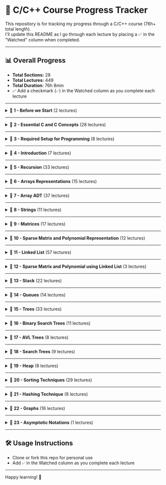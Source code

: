 # 📘 C/C++ Course Progress Tracker

This repository is for tracking my progress through a C/C++ course (76h+ total length).  
I'll update this README as I go through each lecture by placing a ✅ in the "Watched" column when completed.

---

## 📊 Overall Progress

- **Total Sections:** 28  
- **Total Lectures:** 449  
- **Total Duration:** 76h 8min  
- ✅ Add a checkmark (`✅`) in the Watched column as you complete each lecture

---




<details>
<summary>📂 <strong>1 - Before we Start</strong> (2 lectures)</summary>

| Lecture | Duration | Watched |
|--------|----------|---------|
| 1 - Instructors Note | -- | ✅ |
| 2 - Introduction | -- |✅ |
</details>

---

<details>
<summary>📂 <strong>2 - Essential C and C Concepts</strong> (28 lectures)</summary>

| Lecture | Duration | Watched |
|--------|----------|---------|
| 3 - Arrays Basics | -- | |
| 4 - Practice Arrays Basics | -- | |
| 5 - Structures | -- | |
| 6 - Practice Structures | -- | |
| 7 - Pointers | -- | |
| 8 - Practice Pointers | -- | |
| 9 - Reference in C | -- | |
| 10 - Practice Reference | -- | |
| 11 - Pointer to Structure | -- | |
| 12 - Practice Pointer to Structure | -- | |
| 13 - Functions | -- | |
| 14 - Practice Functions | -- | |
| 15 - Parameter Passing Methods | -- | |
| 16 - Practice Parameter Passing Methods | -- | |
| 17 - Array as Parameter | -- | |
| 18 - Practice Array as Parameter | -- | |
| 19 - Structure as Parameter | -- | |
| 20 - Practice Structure as Parameter | -- | |
| 21 - Structures and Functions Must Watch | -- | |
| 22 - Converting a C program to a C class Must Watch | -- | |
| 23 - Practice Monolithic Program | -- | |
| 24 - Practice Modular Program | -- | |
| 25 - Practice Structure and Functions | -- | |
| 26 - Practice ObjectOriented Program | -- | |
| 27 - C Class and Constructor | -- | |
| 28 - Practice C Class | -- | |
| 29 - Template classes | -- | |
| 30 - Practice Template Class | -- | |
</details>

---

<details>
<summary>📂 <strong>3 - Required Setup for Programming</strong> (8 lectures)</summary>

| Lecture | Duration | Watched |
|--------|----------|---------|
| 31 - Online C and C compiler | -- | |
| 32 - Setup CodeBlocks and Settings | -- | |
| 33 - Setup DevC and Settings | -- | |
| 34 - Debugging using DevC | -- | |
| 35 - Debugging using CodeBlocks | -- | |
| 36 - Setup Visual Studio | -- | |
| 37 - Debugging using Visual Studio | -- | |
| 38 - Setup Xcode | -- | |
</details>

---

<details>
<summary>📂 <strong>4 - Introduction</strong> (7 lectures)</summary>

| Lecture | Duration | Watched |
|--------|----------|---------|
| 39 - Introduction | -- | |
| 40 - Stack vs Heap Memory | -- | |
| 41 - Stack vs Heap Continued | -- | |
| 42 - Physical vs Logical Data Structures | -- | |
| 43 - ADT | -- | |
| 44 - Time and Space Complexity | -- | |
| 45 - Time and Space Complexity from Code | -- | |
</details>

---

<details>
<summary>📂 <strong>5 - Recursion</strong> (33 lectures)</summary>

| Lecture | Duration | Watched |
|--------|----------|---------|
| 46 - How Recursion Works Tracing | -- | |
| 47 - Generalising Recursion | -- | |
| 48 - How Recursion uses Stack | -- | |
| 49 - Recurrence Relation Time Complexity of Recursion | -- | |
| 50 - Lets Code Recursion | -- | |
| 51 - Static and Global Variables in Recursion | -- | |
| 52 - Lets Code Static and Global in Recursion | -- | |
| 53 - Tail Recursion | -- | |
| 54 - Head Recursion | -- | |
| 55 - Tree Recursion | -- | |
| 56 - Lets Code Tree Recursion | -- | |
| 57 - Indirect Recursion | -- | |
| 58 - Lets Code Indirect Recursion | -- | |
| 59 - Nested Recursion | -- | |
| 60 - Lets Code Nested Recursion | -- | |
| 61 - Sum of Natural Number using Recursion | -- | |
| 62 - Lets Code Sum of N using Recursion | -- | |
| 63 - Factorial using Recursion | -- | |
| 64 - Lets Code Factorial using Recursion | -- | |
| 65 - Power using Recursion | -- | |
| 66 - Lets Code Power Recursion | -- | |
| 67 - Taylor Series using Recursion | -- | |
| 68 - Lets Code Taylor Series using Recursion | -- | |
| 69 - Taylor Series using Horners Rule | -- | |
| 70 - Lets Code Taylor Series Horners Rule Recursion | -- | |
| 71 - Lets Code Taylor Series Iterative | -- | |
| 72 - Fibonacci Series using Recursion Memoization | -- | |
| 73 - Lets Code Fibonacci | -- | |
| 74 - nCr using Recursion | -- | |
| 75 - Lets Code nCr using Recursion | -- | |
| 76 - Tower of Hanoi Problem | -- | |
| 77 - Lets Code Tower of Hanoi | -- | |
| 78 - Quiz 1 Solutions | -- | |
</details>

---

<details>
<summary>📂 <strong>6 - Arrays Representations</strong> (15 lectures)</summary>

| Lecture | Duration | Watched |
|--------|----------|---------|
| 79 - Introduction to Array | -- | |
| 80 - Declarations of Array | -- | |
| 81 - Demo Array Declaration | -- | |
| 82 - Static vs Dynamic Arrays | -- | |
| 83 - Demo Static vs Dynamic Array | -- | |
| 84 - How to Increase Array Size | -- | |
| 85 - Demo Increasing Array Size | -- | |
| 86 - 2D Arrays | -- | |
| 87 - Demo 2D Array | -- | |
| 88 - Array Representation by Compiler | -- | |
| 89 - Row Major Formula for 2D Arrays | -- | |
| 90 - Column Major Formula for 2D Arrays | -- | |
| 91 - Formulas for nD Arrays | -- | |
| 92 - Formulas for 3D Arrays | -- | |
| 93 - Solutions for Quiz 2 | -- | |
</details>

---

<details>
<summary>📂 <strong>7 - Array ADT</strong> (37 lectures)</summary>

| Lecture | Duration | Watched |
|--------|----------|---------|
| 94 - Array ADT | -- | |
| 95 - Demo Array ADT | -- | |
| 96 - Inserting in an Array | -- | |
| 97 - Lets Code Insert | -- | |
| 98 - Deleting from Array | -- | |
| 99 - Lets Code Delete | -- | |
| 100 - Linear Search | -- | |
| 101 - Improving Linear Search | -- | |
| 102 - Lets Code Linear Search | -- | |
| 103 - Binary Search | -- | |
| 104 - Binary Search Algorithm | -- | |
| 105 - Lets Code Binary Search | -- | |
| 106 - Analysis of Binary Search | -- | |
| 107 - Average Case Analysis of Binary Search | -- | |
| 108 - Get Set Avg Max functions on Array | -- | |
| 109 - Lets Code Get Set Max on Array | -- | |
| 110 - Reverse and Shift an Array | -- | |
| 111 - Lests Code Reversing an Array | -- | |
| 112 - Check if Array is Sorted | -- | |
| 113 - Lets Code to check if Array is Sorted | -- | |
| 114 - Merging Arrays | -- | |
| 115 - Lets Code to Merge Arrays | -- | |
| 116 - Set operations on Array Union Intersection and Difference | -- | |
| 117 - Lets Code Set operations on Array | -- | |
| 118 - Lets Code a Menu Driver program for Arrays | -- | |
| 119 - Lets convert C program for Array to C | -- | |
| 120 - Lets Put all together in C program for Array | -- | |
| 121 - Student Challenge Finding Single Missing Element in an Array | -- | |
| 122 - Student Challenge Finding Multiple Missing Elements in an Array | -- | |
| 123 - Student Challenge Finding Missing Element in an Array Method 2 | -- | |
| 124 - Student Challenge Finding Duplicates in a Sorted Array | -- | |
| 125 - Student Challenge Finding Duplicates in Sorted Array using Hashing | -- | |
| 126 - Student Challenge Finding Duplicates in a Unsorted Array | -- | |
| 127 - Student Challenge Finding a Pair of Elements with sum K | -- | |
| 128 - Student Challenge Finding a Pair of Elements with sum K in Sorted Array | -- | |
| 129 - Student Challenge Finding Max and Min in a single Scan | -- | |
| 130 - Solutions for Quiz 3 | -- | |
</details>

---

<details>
<summary>📂 <strong>8 - Strings</strong> (11 lectures)</summary>

| Lecture | Duration | Watched |
|--------|----------|---------|
| 131 - Introduction to Strings | -- | |
| 132 - Finding Length of a String | -- | |
| 133 - Changing Case of a String | -- | |
| 134 - Counting Words and Vowels in a String | -- | |
| 135 - Validating a String | -- | |
| 136 - Reversing a String | -- | |
| 137 - Comparing Strings and Checking Palindrome | -- | |
| 138 - Finding Duplicates in a String | -- | |
| 139 - Finding Duplicates in a String using Bitwise Operations | -- | |
| 140 - Checking if 2 Strings are Anagram distinct letters | -- | |
| 141 - Permutation of String | -- | |
</details>

---

<details>
<summary>📂 <strong>9 - Matrices</strong> (17 lectures)</summary>

| Lecture | Duration | Watched |
|--------|----------|---------|
| 142 - Section Introduction | -- | |
| 143 - Diagonal Matrix | -- | |
| 144 - Lets Code Diagonal Matrix | -- | |
| 145 - C class for Diagonal Matrix | -- | |
| 146 - Lets Code C class for Diagonal matrix | -- | |
| 147 - Lower Triangular Matrix RowMajor Mapping | -- | |
| 148 - Lower Triangular Matrix ColumnMajor Mapping | -- | |
| 149 - Lets Code Lower Triangular Matrix in C | -- | |
| 150 - Lets Code Lower Triangular Matrix in C | -- | |
| 151 - Upper Triangular Matrix RowMajor Mapping | -- | |
| 152 - Upper Triangular Matrix ColumnMajor Mapping | -- | |
| 153 - Symmetric Matrix | -- | |
| 154 - TriDiagonal and TriBand Matrix | -- | |
| 155 - Toeplitz Matrix | -- | |
| 156 - Menu Driven Program for Matrices | -- | |
| 157 - Menu Driven Program for Matrices using Functions | -- | |
| 158 - How to Write C Classes for All Matrices | -- | |
</details>

---

<details>
<summary>📂 <strong>10 - Sparse Matrix and Polynomial Representation</strong> (12 lectures)</summary>

| Lecture | Duration | Watched |
|--------|----------|---------|
| 159 - Sparse Matrix Representation | -- | |
| 160 - Addition of Sparse Matrices | -- | |
| 161 - Array Representation of Sparse Matrix | -- | |
| 162 - Lets Code to Create Sparse Matrix | -- | |
| 163 - Program for Adding Sparse Matrix | -- | |
| 164 - Lets Code to Add Sparse Matrix | -- | |
| 165 - Lets Code Sparse Matrix using C | -- | |
| 166 - Lets Code Sparse Matrix using C Continued | -- | |
| 167 - Polynomial Representation | -- | |
| 168 - Polynomial Evaluation | -- | |
| 169 - Polynomial Addition | -- | |
| 170 - Lets Code Polynomial | -- | |
</details>

---

<details>
<summary>📂 <strong>11 - Linked List</strong> (57 lectures)</summary>

| Lecture | Duration | Watched |
|--------|----------|---------|
| 171 - Why we need Dynamic Data Structure Linked List | -- | |
| 172 - About Linked List | -- | |
| 173 - More About Linked List | -- | |
| 174 - Display Linked List | -- | |
| 175 - Lets Code Display for Linked List | -- | |
| 176 - Recursive Display of Linked List | -- | |
| 177 - Lets Code Recursive Display for Linked List | -- | |
| 178 - Counting Nodes in a Linked List | -- | |
| 179 - Sum of All Elements in a Linked List | -- | |
| 180 - Lets Code Count and Sum | -- | |
| 181 - Maximum Element in a Linked List | -- | |
| 182 - Lets Code Max for Linked List | -- | |
| 183 - Searching in a Linked List | -- | |
| 184 - Improve Searching in Linked List | -- | |
| 185 - Lets Code Searching in Linked List | -- | |
| 186 - Inserting in a Linked List | -- | |
| 187 - Lets Code Insert for Linked List | -- | |
| 188 - Creating a Linked List using Insert | -- | |
| 189 - Creating a Linked List by Inserting at Last | -- | |
| 190 - Inserting in a Sorted Linked List | -- | |
| 191 - Lets Code Insert in Sorted Linked List | -- | |
| 192 - Deleting from Linked List | -- | |
| 193 - Lets Code Delete on Linked List | -- | |
| 194 - Check if a Linked List is Sorted | -- | |
| 195 - Lets Code to check if Linked List is Sorted | -- | |
| 196 - Remove Duplicates from Sorted Linked List | -- | |
| 197 - Lets Code to Remove Duplicates from Sorted Linked List | -- | |
| 198 - Reversing a Linked List | -- | |
| 199 - Reversing using Sliding Pointers | -- | |
| 200 - Recursive Reverse for Linked List | -- | |
| 201 - Lets Code Reversing a Linked List | -- | |
| 202 - Concatenating 2 Linked Lists | -- | |
| 203 - Merging 2 Linked Lists | -- | |
| 204 - Lets Code to Concatenate and Merge Linked Lists | -- | |
| 205 - Check for LOOP in Linked List | -- | |
| 206 - Lets Code to Check LOOP | -- | |
| 207 - Lets Code a C class for Linked List | -- | |
| 208 - Circular Linked List | -- | |
| 209 - Display Circular Linked List | -- | |
| 210 - Lets Code Circular Linked List | -- | |
| 211 - Inserting in a Circular Linked List | -- | |
| 212 - Lets Code Insert for a Circular Linked List | -- | |
| 213 - Deleting From Circular Linked List | -- | |
| 214 - Lets Code Delete for Circular Linked List | -- | |
| 215 - Doubly Linked List | -- | |
| 216 - Lets Code Doubly Linked List | -- | |
| 217 - Insert in a Doubly Linked List | -- | |
| 218 - Lets Code Insert for Doubly Linked List | -- | |
| 219 - Deleting from Doubly Linked List | -- | |
| 220 - Lets Code Delete for Doubly Linked List | -- | |
| 221 - Reverse a Doubly Linked List | -- | |
| 222 - Lets Code Reverse for Doubly Linked List | -- | |
| 223 - Circular Doubly Linked List | -- | |
| 224 - Comparison of Linked List | -- | |
| 225 - Comparison of Array with Linked List | -- | |
| 226 - Student Challenge Finding Middle Element of a Linked List | -- | |
| 227 - Student Challenge Finding Intersecting point of Two Linked List | -- | |
</details>

---

<details>
<summary>📂 <strong>12 - Sparse Matrix and Polynomial using Linked List</strong> (3 lectures)</summary>

| Lecture | Duration | Watched |
|--------|----------|---------|
| 228 - Student Challenge Sparse Matrix using Linked List | -- | |
| 229 - Student Challenge Polynomial Representation using Linked List | -- | |
| 230 - Lets Code Polynomial | -- | |
</details>

---

<details>
<summary>📂 <strong>13 - Stack</strong> (22 lectures)</summary>

| Lecture | Duration | Watched |
|--------|----------|---------|
| 231 - Introduction to Stack | -- | |
| 232 - Stack using Array | -- | |
| 233 - Implementation os Stack using Array | -- | |
| 234 - Lets Code Stack using Array | -- | |
| 235 - Stack using Linked List | -- | |
| 236 - Stack Operations using Linked List | -- | |
| 237 - Lets Code Stack using Linked List | -- | |
| 238 - Lets Code C class for Stack using Linked List | -- | |
| 239 - Parenthesis Matching | -- | |
| 240 - Program for Parenthesis Matching | -- | |
| 241 - Lets Code Parenthesis Matching | -- | |
| 242 - More on Parenthesis Matching | -- | |
| 243 - Infix to Postfix Conversion | -- | |
| 244 - Associativity and Unary Operators | -- | |
| 245 - Infix to Postfix using Stack Method 1 | -- | |
| 246 - Infix to Postfix using Stack Method 2 | -- | |
| 247 - Program for Infix to Postfix Conversion | -- | |
| 248 - Lets Code Infix to Postfix Conversion | -- | |
| 249 - Student Challenge Infix to Postfix with Associativity and Parenthesis | -- | |
| 250 - Evaluation of Postfix Expression | -- | |
| 251 - Program for Evaluation of Postfix | -- | |
| 252 - Lets Code Evaluation of Postfix | -- | |
</details>

---

<details>
<summary>📂 <strong>14 - Queues</strong> (14 lectures)</summary>

| Lecture | Duration | Watched |
|--------|----------|---------|
| 253 - Queue ADT | -- | |
| 254 - Queue using Single Pointer | -- | |
| 255 - Queue using Two Pointers | -- | |
| 256 - Implementing Queue using Array | -- | |
| 257 - Lets Code Queue using Array | -- | |
| 258 - Lets Code Queue in C | -- | |
| 259 - Drawback of Queue using Array | -- | |
| 260 - Circular Queue | -- | |
| 261 - Lets Code Circular Queue | -- | |
| 262 - Queue using Linked List | -- | |
| 263 - Lets Code Queue using Linked List | -- | |
| 264 - Double Ended Queue DEQUEUE | -- | |
| 265 - Priority Queues | -- | |
| 266 - Queue using 2 Stacks | -- | |
</details>

---

<details>
<summary>📂 <strong>15 - Trees</strong> (33 lectures)</summary>

| Lecture | Duration | Watched |
|--------|----------|---------|
| 267 - Terminology | -- | |
| 268 - Number of Binary Trees using N Nodes | -- | |
| 269 - Height vs Nodes in Binary Tree | -- | |
| 270 - Internal Nodes vs External Nodes in Binary Tree | -- | |
| 271 - Strict Binary Tree | -- | |
| 272 - Height vs Node of Strict Binary Tree | -- | |
| 273 - Internal vs External Nodes of Strict Binary Trees | -- | |
| 274 - nary Trees | -- | |
| 275 - Analysis of nAry Trees | -- | |
| 276 - Representation of Binary Tree | -- | |
| 277 - Linked Representation of Binary Tree | -- | |
| 278 - Full vs Complete Binary Tree | -- | |
| 279 - Strict vs Complete Binary Tree | -- | |
| 280 - Binary Tree Traversals | -- | |
| 281 - Binary Tree Traversal Easy Method 1 | -- | |
| 282 - Binary Tree Traversal Easy Method 2 | -- | |
| 283 - Binary Tree Traversal Easy Method 3 | -- | |
| 284 - Creating Binary Tree | -- | |
| 285 - Program to Create Binary Tree | -- | |
| 286 - Lets Code Creating Binary Tree | -- | |
| 287 - Lets Code Creating Binary Tree in C | -- | |
| 288 - Preorder Tree Traversal | -- | |
| 289 - Inorder Tree Traversals Functions | -- | |
| 290 - Iterative Preorder | -- | |
| 291 - Iterative Inorder | -- | |
| 292 - Lets Code Iterative Traversals | -- | |
| 293 - Level Order Traversal | -- | |
| 294 - Lets Code Level Order Traversal | -- | |
| 295 - Can we Generate Tree from Traversals | -- | |
| 296 - Generating Tree from Traversals | -- | |
| 297 - Height and Count of Binary Tree | -- | |
| 298 - Lets Code Height and Count | -- | |
| 299 - Student Challenge Count Leaf Nodes of a Binary Tree | -- | |
</details>

---

<details>
<summary>📂 <strong>16 - Binary Search Trees</strong> (11 lectures)</summary>

| Lecture | Duration | Watched |
|--------|----------|---------|
| 300 - BST intro | -- | |
| 301 - Searching in a Binary Search Tree | -- | |
| 302 - Inserting in a Binary Search Tree | -- | |
| 303 - Recursive Insert in Binary Search Tree | -- | |
| 304 - Creating a Binary Search Tree | -- | |
| 305 - Lets code Binary Search Tree | -- | |
| 306 - Deleting from Binary Search Tree | -- | |
| 307 - Lets Code Recursive Insert and Delete on BST | -- | |
| 308 - Generating BST from Preorder | -- | |
| 309 - Program for Generating BST from Preorder | -- | |
| 310 - Drawbacks of Binary Search Tree | -- | |
</details>

---

<details>
<summary>📂 <strong>17 - AVL Trees</strong> (8 lectures)</summary>

| Lecture | Duration | Watched |
|--------|----------|---------|
| 311 - Introduction to AVL Trees | -- | |
| 312 - Inserting in AVL with Rotations | -- | |
| 313 - General form of AVL Rotations | -- | |
| 314 - Lets Code LL Rotation on AVL | -- | |
| 315 - Lets Code LR Rotation on AVL | -- | |
| 316 - Generating AVL Tree | -- | |
| 317 - Deletion from AVL Tree with Rotations | -- | |
| 318 - Height Analysis of AVL Trees | -- | |
</details>

---

<details>
<summary>📂 <strong>18 - Search Trees</strong> (9 lectures)</summary>

| Lecture | Duration | Watched |
|--------|----------|---------|
| 319 - 23 Trees | -- | |
| 320 - 234 Trees | -- | |
| 321 - RedBlack Trees Introduction | -- | |
| 322 - RedBlack Tree creation | -- | |
| 323 - RedBlack Trees vs 234 Trees | -- | |
| 324 - Creating RedBlack Tree similar to Creating 234 Tree | -- | |
| 325 - RedBlack Tree Deletion Cases | -- | |
| 326 - RedBlack Tree Deletion Examples | -- | |
| 327 - RedBlack Tree vs 234 Tree Deletion | -- | |
</details>

---

<details>
<summary>📂 <strong>19 - Heap</strong> (8 lectures)</summary>

| Lecture | Duration | Watched |
|--------|----------|---------|
| 328 - Introduction to Heap | -- | |
| 329 - Inserting in a Heap | -- | |
| 330 - Program to Insert in a Heap | -- | |
| 331 - Creating a Heap | -- | |
| 332 - Deleting from Heap and Heap Sort | -- | |
| 333 - Lets Code Heap Sort | -- | |
| 334 - Heapify Faster Method for creating Heap | -- | |
| 335 - Heap as Priority Queue | -- | |
</details>

---

<details>
<summary>📂 <strong>20 - Sorting Techniques</strong> (29 lectures)</summary>

| Lecture | Duration | Watched |
|--------|----------|---------|
| 336 - Criteria used for Analysing Sorts | -- | |
| 337 - Bubble Sort | -- | |
| 338 - Lets Code Bubble Sort | -- | |
| 339 - Insertion Sort | -- | |
| 340 - Insertion Sort Continued | -- | |
| 341 - Program for Insertion Sort | -- | |
| 342 - Analysis of Insertion Sort | -- | |
| 343 - Lets Code Insertion Sort | -- | |
| 344 - Comparing Bubble and Insertion Sort | -- | |
| 345 - Selection Sort | -- | |
| 346 - Program for Selection Sort | -- | |
| 347 - Analysis of Selection Sort | -- | |
| 348 - Lets Code Selection Sort | -- | |
| 349 - Idea behind Quick Sort | -- | |
| 350 - Quick Sort | -- | |
| 351 - Analysis of Quick Sort | -- | |
| 352 - Analysis of Quick Sort Continued | -- | |
| 353 - Lets Code Quick Sort | -- | |
| 354 - Merging | -- | |
| 355 - Iterative Merge Sort | -- | |
| 356 - Lets Code Iterative Merge Sort | -- | |
| 357 - Recursive Merge Sort | -- | |
| 358 - Lets Code Recursive Merge Sort | -- | |
| 359 - Count Sort | -- | |
| 360 - Lets Code Count Sort | -- | |
| 361 - Bin Bucket Sort | -- | |
| 362 - Radix Sort | -- | |
| 363 - Shell Sort | -- | |
| 364 - Lets Code Shell Sort | -- | |
</details>

---

<details>
<summary>📂 <strong>21 - Hashing Technique</strong> (8 lectures)</summary>

| Lecture | Duration | Watched |
|--------|----------|---------|
| 365 - Introduction to Hashing | -- | |
| 366 - Chaining | -- | |
| 367 - Lets Code Chaining | -- | |
| 368 - Linear Probing | -- | |
| 369 - Lets Code Linear Probing | -- | |
| 370 - Quadratic Probing | -- | |
| 371 - Double Hashing | -- | |
| 372 - Hash Function Ideas | -- | |
</details>

---

<details>
<summary>📂 <strong>22 - Graphs</strong> (16 lectures)</summary>

| Lecture | Duration | Watched |
|--------|----------|---------|
| 373 - Introduction to Graphs | -- | |
| 374 - Representation of Undirected Graph | -- | |
| 375 - Representation of Directed Graphs | -- | |
| 376 - Breadth First Search | -- | |
| 377 - Program for BFS | -- | |
| 378 - Depth First Search | -- | |
| 379 - Program for DFS | -- | |
| 380 - Lets Code BFS DFS | -- | |
| 381 - Spanning Trees | -- | |
| 382 - Prims Minimum Cost Spanning Tree | -- | |
| 383 - Prims Program | -- | |
| 384 - Lets Code Prims using | -- | |
| 385 - Kruskals Minimum Cost Spanning Tree | -- | |
| 386 - Disjoint Subsets | -- | |
| 387 - Kruskals Program | -- | |
| 388 - Lets Code Krusklas Program | -- | |
</details>

---

<details>
<summary>📂 <strong>23 - Asymptotic Notations</strong> (1 lectures)</summary>

| Lecture | Duration | Watched |
|--------|----------|---------|
| 389 - Asymptotic Notations Big Oh Omega Theta | -- | |
</details>

---





## 🛠️ Usage Instructions

- Clone or fork this repo for personal use
- Add `✅` in the Watched column as you complete each lecture

---

Happy learning! 🚀
